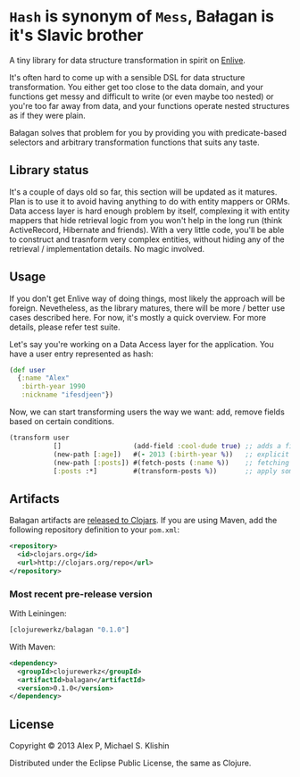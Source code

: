 # `Hash` is synonym of `Mess`, Bałagan is it's Slavic brother

A tiny library for data structure transformation in spirit on [Enlive](https://github.com/cgrand/enlive).

It's often hard to come up with a sensible DSL for data structure transformation. You either get
too close to the data domain, and your functions get messy and difficult to write (or even maybe
too nested) or you're too far away from data, and your functions operate nested structures as if
they were plain.

Bałagan solves that problem for you by providing you with predicate-based selectors and arbitrary
transformation functions that suits any taste.

## Library status

It's a couple of days old so far, this section will be updated as it matures. Plan is to use it
to avoid having anything to do with entity mappers or ORMs. Data access layer is hard enough
problem by itself, complexing it with entity mappers that hide retrieval logic from you won't
help in the long run (think ActiveRecord, Hibernate and friends). With a very little code,
you'll be able to construct and trasnform very complex entities, without hiding any of the
retrieval / implementation details. No magic involved.

## Usage

If you don't get Enlive way of doing things, most likely the approach will be foreign. Nevetheless,
as the library matures, there will be more / better use cases described here. For now, it's mostly
a quick overview. For more details, please refer test suite.

Let's say you're working on a Data Access layer for the application. You have a user entry
represented as hash:

```clojure
(def user
  {:name "Alex"
   :birth-year 1990
   :nickname "ifesdjeen"})
```

Now, we can start transforming users the way we want: add, remove fields based on certain conditions.

```clojure
(transform user
           []                  (add-field :cool-dude true) ;; adds a field :cool-dude with value true
           (new-path [:age])   #(- 2013 (:birth-year %))   ;; explicit adding of a new field, calculated from the existing data
           (new-path [:posts]) #(fetch-posts (:name %))    ;; fetching some related data from the DB
           [:posts :*]         #(transform-posts %))       ;; apply some transformations to all the fetched posts, if there are any
```

## Artifacts

Bałagan artifacts are [released to Clojars](https://clojars.org/clojurewerkz/balagan). If you are using Maven, add the following repository definition to your `pom.xml`:

``` xml
<repository>
  <id>clojars.org</id>
  <url>http://clojars.org/repo</url>
</repository>
```

### Most recent pre-release version

With Leiningen:

```clojure
[clojurewerkz/balagan "0.1.0"]
```

With Maven:

```xml
<dependency>
  <groupId>clojurewerkz</groupId>
  <artifactId>balagan</artifactId>
  <version>0.1.0</version>
</dependency>
```

## License

Copyright © 2013 Alex P, Michael S. Klishin

Distributed under the Eclipse Public License, the same as Clojure.
